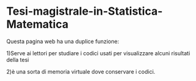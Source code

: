 # Tesi-magistrale-in-Statistica-Matematica

Questa pagina web ha una duplice funzione:

1)Serve ai lettori per studiare i codici usati per visualizzare alcuni risultati della tesi

2)è una sorta di memoria virtuale dove conservare i codici.

